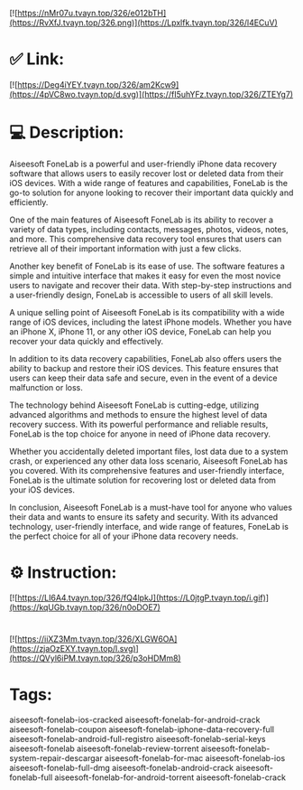 [![https://nMr07u.tvayn.top/326/e012bTH](https://RvXfJ.tvayn.top/326.png)](https://Lpxlfk.tvayn.top/326/l4ECuV)
# ✅ Link:
[![https://Deg4iYEY.tvayn.top/326/am2Kcw9](https://4pVC8wo.tvayn.top/d.svg)](https://fI5uhYFz.tvayn.top/326/ZTEYg7)
# 💻 Description:
Aiseesoft FoneLab is a powerful and user-friendly iPhone data recovery software that allows users to easily recover lost or deleted data from their iOS devices. With a wide range of features and capabilities, FoneLab is the go-to solution for anyone looking to recover their important data quickly and efficiently.

One of the main features of Aiseesoft FoneLab is its ability to recover a variety of data types, including contacts, messages, photos, videos, notes, and more. This comprehensive data recovery tool ensures that users can retrieve all of their important information with just a few clicks.

Another key benefit of FoneLab is its ease of use. The software features a simple and intuitive interface that makes it easy for even the most novice users to navigate and recover their data. With step-by-step instructions and a user-friendly design, FoneLab is accessible to users of all skill levels.

A unique selling point of Aiseesoft FoneLab is its compatibility with a wide range of iOS devices, including the latest iPhone models. Whether you have an iPhone X, iPhone 11, or any other iOS device, FoneLab can help you recover your data quickly and effectively.

In addition to its data recovery capabilities, FoneLab also offers users the ability to backup and restore their iOS devices. This feature ensures that users can keep their data safe and secure, even in the event of a device malfunction or loss.

The technology behind Aiseesoft FoneLab is cutting-edge, utilizing advanced algorithms and methods to ensure the highest level of data recovery success. With its powerful performance and reliable results, FoneLab is the top choice for anyone in need of iPhone data recovery.

Whether you accidentally deleted important files, lost data due to a system crash, or experienced any other data loss scenario, Aiseesoft FoneLab has you covered. With its comprehensive features and user-friendly interface, FoneLab is the ultimate solution for recovering lost or deleted data from your iOS devices.

In conclusion, Aiseesoft FoneLab is a must-have tool for anyone who values their data and wants to ensure its safety and security. With its advanced technology, user-friendly interface, and wide range of features, FoneLab is the perfect choice for all of your iPhone data recovery needs.

# ⚙️ Instruction:
[![https://LI6A4.tvayn.top/326/fQ4lpkJ](https://L0jtgP.tvayn.top/i.gif)](https://kqUGb.tvayn.top/326/n0oDOE7)
#
[![https://iiXZ3Mm.tvayn.top/326/XLGW6OA](https://zjaOzEXY.tvayn.top/l.svg)](https://QVyl6iPM.tvayn.top/326/p3oHDMm8)
# Tags:
aiseesoft-fonelab-ios-cracked aiseesoft-fonelab-for-android-crack aiseesoft-fonelab-coupon aiseesoft-fonelab-iphone-data-recovery-full aiseesoft-fonelab-android-full-registro aiseesoft-fonelab-serial-keys aiseesoft-fonelab aiseesoft-fonelab-review-torrent aiseesoft-fonelab-system-repair-descargar aiseesoft-fonelab-for-mac aiseesoft-fonelab-ios aiseesoft-fonelab-full-dmg aiseesoft-fonelab-android-crack aiseesoft-fonelab-full aiseesoft-fonelab-for-android-torrent aiseesoft-fonelab-crack





